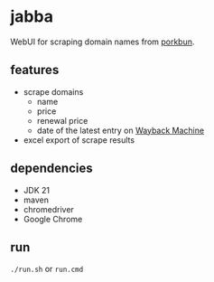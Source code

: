 
# jabba

WebUI for scraping domain names from [porkbun](https://porkbun.com).

## features

- scrape domains
  - name
  - price
  - renewal price
  - date of the latest entry on [Wayback Machine](https://web.archive.org/)
- excel export of scrape results

## dependencies

- JDK 21
- maven
- chromedriver
- Google Chrome

## run

`./run.sh` or `run.cmd`
